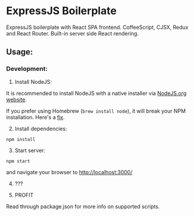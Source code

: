 # ExpressJS Boilerplate

ExpressJS boilerplate with React SPA frontend. CoffeeScript, CJSX, Redux and React Router. Built-in server side React rendering.

## Usage:
### Development:

1. Install NodeJS:

  It is recommended to install NodeJS with a native installer via [NodeJS.org website](http://nodejs.org/download/).

  If you prefer using Homebrew (`brew install node`), it will break your NPM installation. Here's a [fix](https://gist.github.com/DanHerbert/9520689).

2. Install dependencies:

  `npm install`

3. Start server:

  `npm start`

  and navigate your browser to [http://localhost:3000/](http://localhost:3000/)

4. ???

5. PROFIT

Read through package.json for more info on supported scripts.

